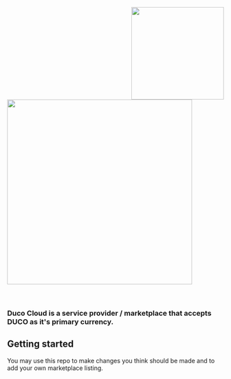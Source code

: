 <!--
*** Official Duino Coin README
*** by revoxhere, 2019-2022
-->

<a href="https://ducocloud.com">
  <img src="https://cdn.crewcraft.gq/duino/duco-alt.png" width="215px" align="right" />
</a>

<h1>
  <a href="https://duinocoin.com">
    <img src="https://ducocloud.com/img/ducocloud.png" width="430px" />
  </a>
  <br>
<br>

<h3>
  Duco Cloud is a service provider / marketplace that accepts DUCO as it's primary currency.
</h3>

## Getting started

You may use this repo to make changes you think should be made and to add your own marketplace listing.
